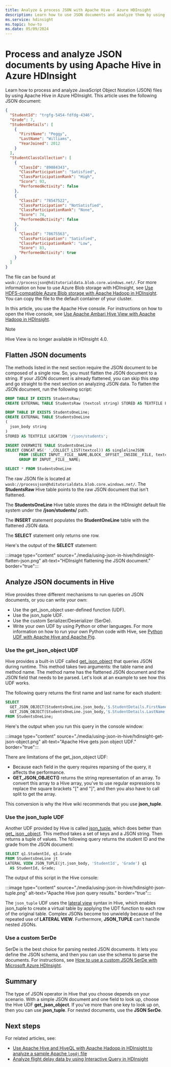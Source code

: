 ```yaml
---
title: Analyze & process JSON with Apache Hive - Azure HDInsight
description: Learn how to use JSON documents and analyze them by using Apache Hive in Azure HDInsight.
ms.service: hdinsight
ms.topic: how-to
ms.date: 05/09/2024
---
```


# Process and analyze JSON documents by using Apache Hive in Azure HDInsight

Learn how to process and analyze JavaScript Object Notation (JSON) files by using Apache Hive in Azure HDInsight. This article uses the following JSON document:

```json
{
  "StudentId": "trgfg-5454-fdfdg-4346",
  "Grade": 7,
  "StudentDetails": [
    {
      "FirstName": "Peggy",
      "LastName": "Williams",
      "YearJoined": 2012
    }
  ],
  "StudentClassCollection": [
    {
      "ClassId": "89084343",
      "ClassParticipation": "Satisfied",
      "ClassParticipationRank": "High",
      "Score": 93,
      "PerformedActivity": false
    },
    {
      "ClassId": "78547522",
      "ClassParticipation": "NotSatisfied",
      "ClassParticipationRank": "None",
      "Score": 74,
      "PerformedActivity": false
    },
    {
      "ClassId": "78675563",
      "ClassParticipation": "Satisfied",
      "ClassParticipationRank": "Low",
      "Score": 83,
      "PerformedActivity": true
    }
  ]
}
```

The file can be found at `wasb://processjson@hditutorialdata.blob.core.windows.net/`. For more information on how to use Azure Blob storage with HDInsight, see [Use HDFS-compatible Azure Blob storage with Apache Hadoop in HDInsight](../hdinsight-hadoop-use-blob-storage.md). You can copy the file to the default container of your cluster.

In this article, you use the Apache Hive console. For instructions on how to open the Hive console, see [Use Apache Ambari Hive View with Apache Hadoop in HDInsight](apache-hadoop-use-hive-ambari-view.md).

> [!NOTE]  
> Hive View is no longer available in HDInsight 4.0.

## Flatten JSON documents

The methods listed in the next section require the JSON document to be composed of a single row. So, you must flatten the JSON document to a string. If your JSON document is already flattened, you can skip this step and go straight to the next section on analyzing JSON data. To flatten the JSON document, run the following script:

```sql
DROP TABLE IF EXISTS StudentsRaw;
CREATE EXTERNAL TABLE StudentsRaw (textcol string) STORED AS TEXTFILE LOCATION "wasb://processjson@hditutorialdata.blob.core.windows.net/";

DROP TABLE IF EXISTS StudentsOneLine;
CREATE EXTERNAL TABLE StudentsOneLine
(
  json_body string
)
STORED AS TEXTFILE LOCATION '/json/students';

INSERT OVERWRITE TABLE StudentsOneLine
SELECT CONCAT_WS(' ',COLLECT_LIST(textcol)) AS singlelineJSON
      FROM (SELECT INPUT__FILE__NAME,BLOCK__OFFSET__INSIDE__FILE, textcol FROM StudentsRaw DISTRIBUTE BY INPUT__FILE__NAME SORT BY BLOCK__OFFSET__INSIDE__FILE) x
      GROUP BY INPUT__FILE__NAME;

SELECT * FROM StudentsOneLine
```

The raw JSON file is located at `wasb://processjson@hditutorialdata.blob.core.windows.net/`. The **StudentsRaw** Hive table points to the raw JSON document that isn't flattened.

The **StudentsOneLine** Hive table stores the data in the HDInsight default file system under the **/json/students/** path.

The **INSERT** statement populates the **StudentOneLine** table with the flattened JSON data.

The **SELECT** statement only returns one row.

Here's the output of the **SELECT** statement:

:::image type="content" source="./media/using-json-in-hive/hdinsight-flatten-json.png" alt-text="HDInsight flattening the JSON document." border="true":::

## Analyze JSON documents in Hive

Hive provides three different mechanisms to run queries on JSON documents, or you can write your own:

* Use the get_json_object user-defined function (UDF).
* Use the json_tuple UDF.
* Use the custom Serializer/Deserializer (SerDe).
* Write your own UDF by using Python or other languages. For more information on how to run your own Python code with Hive, see [Python UDF with Apache Hive and Apache Pig](./python-udf-hdinsight.md).

### Use the get_json_object UDF

Hive provides a built-in UDF called [get_json_object](https://cwiki.apache.org/confluence/display/Hive/LanguageManual+UDF#LanguageManualUDF-get_json_object) that queries JSON  during runtime. This method takes two arguments: the table name and method name. The method name has the flattened JSON document and the JSON field that needs to be parsed. Let's look at an example to see how this UDF works.

The following query returns the first name and last name for each student:

```sql
SELECT
  GET_JSON_OBJECT(StudentsOneLine.json_body,'$.StudentDetails.FirstName'),
  GET_JSON_OBJECT(StudentsOneLine.json_body,'$.StudentDetails.LastName')
FROM StudentsOneLine;
```

Here's the output when you run this query in the console window:

:::image type="content" source="./media/using-json-in-hive/hdinsight-get-json-object.png" alt-text="Apache Hive gets json object UDF." border="true":::

There are limitations of the get_json_object UDF:

* Because each field in the query requires reparsing of the query, it affects the performance.
* **GET\_JSON_OBJECT()** returns the string representation of an array. To convert this array to a Hive array, you've to use regular expressions to replace the square brackets "[" and "]", and then you also have to call split to get the array.

This conversion is why the Hive wiki recommends that you use **json_tuple**.  

### Use the json_tuple UDF

Another UDF provided by Hive is called [json_tuple](https://cwiki.apache.org/confluence/display/Hive/LanguageManual+UDF#LanguageManualUDF-json_tuple), which does better than [get_ json _object](https://cwiki.apache.org/confluence/display/Hive/LanguageManual+UDF#LanguageManualUDF-get_json_object). This method takes a set of keys and a JSON string. Then returns a tuple of values. The following query returns the student ID and the grade from the JSON document:

```sql
SELECT q1.StudentId, q1.Grade
FROM StudentsOneLine jt
LATERAL VIEW JSON_TUPLE(jt.json_body, 'StudentId', 'Grade') q1
  AS StudentId, Grade;
```

The output of this script in the Hive console:

:::image type="content" source="./media/using-json-in-hive/hdinsight-json-tuple.png" alt-text="Apache Hive json query results." border="true":::

The `json_tuple` UDF uses the [lateral view](https://cwiki.apache.org/confluence/display/Hive/LanguageManual+LateralView) syntax in Hive, which enables json\_tuple to create a virtual table by applying the UDT function to each row of the original table. Complex JSONs become too unwieldy because of the repeated use of **LATERAL VIEW**. Furthermore, **JSON_TUPLE** can't handle nested JSONs.

### Use a custom SerDe

SerDe is the best choice for parsing nested JSON documents. It lets you define the JSON schema, and then you can use the schema to parse the documents. For instructions, see [How to use a custom JSON SerDe with Microsoft Azure HDInsight](/archive/blogs/bigdatasupport/how-to-use-a-custom-json-serde-with-microsoft-azure-hdinsight).

## Summary

The type of JSON operator in Hive that you choose depends on your scenario. With a simple JSON document and one field to look up, choose the Hive UDF **get_json_object**. If you've more than one key to look up on, then you can use **json_tuple**. For nested documents, use the **JSON SerDe**.

## Next steps

For related articles, see:

* [Use Apache Hive and HiveQL with Apache Hadoop in HDInsight to analyze a sample Apache `log4j` file](./hdinsight-use-hive.md)
* [Analyze flight delay data by using Interactive Query in HDInsight](../interactive-query/interactive-query-tutorial-analyze-flight-data.md)
